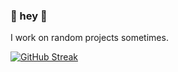 ### 👋 hey 👋

I work on random projects sometimes.

<!-- ![](https://github.com/t0a5ted/gh-stats/blob/master/generated/overview.svg) -->
[![GitHub Streak](https://github-readme-streak-stats.herokuapp.com?user=t0a5ted&theme=blue-green&date_format=j%20M%5B%20Y%5D)](https://git.io/streak-stats)

